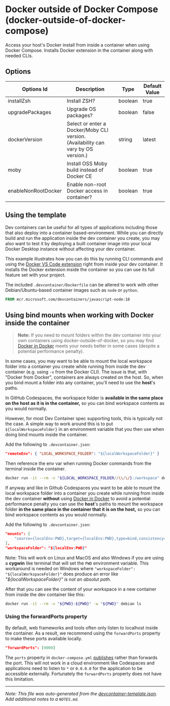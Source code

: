 
# Docker outside of Docker Compose (docker-outside-of-docker-compose)

Access your host's Docker install from inside a container when using Docker Compose. Installs Docker extension in the container along with needed CLIs.

## Options

| Options Id | Description | Type | Default Value |
|-----|-----|-----|-----|
| installZsh | Install ZSH? | boolean | true |
| upgradePackages | Upgrade OS packages? | boolean | false |
| dockerVersion | Select or enter a Docker/Moby CLI version. (Availability can vary by OS version.) | string | latest |
| moby | Install OSS Moby build instead of Docker CE | boolean | true |
| enableNonRootDocker | Enable non-root Docker access in container? | boolean | true |

## Using the template

Dev containers can be useful for all types of applications including those that also deploy into a container based-environment. While you can directly build and run the application inside the dev container you create, you may also want to test it by deploying a built container image into your local Docker Desktop instance without affecting your dev container.

This example illustrates how you can do this by running CLI commands and using the [Docker VS Code extension](https://marketplace.visualstudio.com/items?itemName=ms-azuretools.vscode-docker) right from inside your dev container. It installs the Docker extension inside the container so you can use its full feature set with your project.

The included `.devcontainer/Dockerfile` can be altered to work with other Debian/Ubuntu-based container images such as `node` or `python`. 

```Dockerfile
FROM mcr.microsoft.com/devcontainers/javascript-node:18
```

## Using bind mounts when working with Docker inside the container

> **Note:** If you need to mount folders within the dev container into your own containers using docker-outside-of-docker, so you may find [Docker in Docker](../docker-in-docker) meets your needs better in some cases (despite a potential performance penalty).

In some cases, you may want to be able to mount the local workspace folder into a container you create while running from inside the dev container (e.g. using `-v` from the Docker CLI). The issue is that, with "Docker from Docker", containers are always created on the host. So, when you bind mount a folder into any container, you'll need to use the **host**'s paths.

In GitHub Codespaces, the workspace folder is **available in the same place on the host as it is in the container,** so you can bind workspace contents as you would normally.

However, for most Dev Container spec supporting tools, this is typically not the case. A simple way to work around this is to put `${localWorkspaceFolder}` in an environment variable that you then use when doing bind mounts inside the container.

Add the following to `.devcontainer.json`:

```json
"remoteEnv": { "LOCAL_WORKSPACE_FOLDER": "${localWorkspaceFolder}" }
```

Then reference the env var when running Docker commands from the terminal inside the container.

```bash
docker run -it --rm -v "${LOCAL_WORKSPACE_FOLDER//\\/\/}:/workspace" debian bash
```

If anyway and like in Github Codespaces you want to be able to mount the local workspace folder into a container you create while running from inside the dev container **without** using [Docker in Docker](../docker-in-docker) to avoid a potential performance penalty you can use the **host**'s paths to mount the workspace folder **in the same place in the container that it is on the host,** so you can bind workspace contents as you would normally.

Add the following to `.devcontainer.json`:

```json
"mounts": [
    "source={localEnv:PWD},target={localEnv:PWD},type=bind,consistency=cached"
],
"workspaceFolder": "${localEnv:PWD}"
```

Note: This will work on Linux and MacOS and also Windows if you are using a **cygwin** like terminal that will set the `PWD` environment variable. 
This workaround is needed on Windows where `"workspaceFolder": "${localWorkspaceFolder}"` does produce an error like *"${localWorkspaceFolder}" is not an absolut path*.

After that you can see the content of your workspace in a new container from inside the dev container like this:

```bash
docker run -it --rm -v "${PWD}:${PWD}" -w "${PWD}" debian ls
```

### Using the forwardPorts property

By default, web frameworks and tools often only listen to localhost inside the container. As a result, we recommend using the `forwardPorts` property to make these ports available locally.

```json
"forwardPorts": [9000]
```

The `ports` property in `docker-compose.yml` [publishes](https://docs.docker.com/config/containers/container-networking/#published-ports) rather than forwards the port. This will not work in a cloud environment like Codespaces and applications need to listen to `*` or `0.0.0.0` for the application to be accessible externally. Fortunately the `forwardPorts` property does not have this limitation.

---

_Note: This file was auto-generated from the [devcontainer-template.json](https://github.com/devcontainers/templates/blob/main/src/docker-outside-of-docker-compose/devcontainer-template.json).  Add additional notes to a `NOTES.md`._
